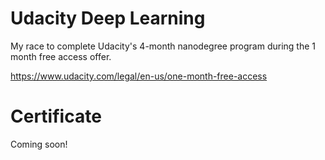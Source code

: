 # Udacity Deep Learning
My race to complete Udacity's 4-month nanodegree program during the 1 month free access offer.

https://www.udacity.com/legal/en-us/one-month-free-access

# Certificate
Coming soon!
